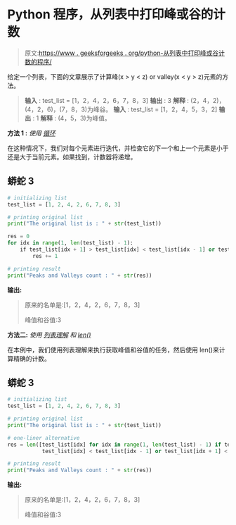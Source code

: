 # Python 程序，从列表中打印峰或谷的计数

> 原文:[https://www . geeksforgeeks . org/python-从列表中打印峰或谷计数的程序/](https://www.geeksforgeeks.org/python-program-that-prints-the-count-of-either-peaks-or-valleys-from-a-list/)

给定一个列表，下面的文章展示了计算峰(x > y < z) or valley(x < y > z)元素的方法。

> **输入** : test_list = [1，2，4，2，6，7，8，3]
> **输出** : 3
> **解释** : (2，4，2)，(4，2，6)，(7，8，3)为峰谷。
> **输入** : test_list = [1，2，4，5，3，2]
> **输出** : 1
> **解释** : (4，5，3)为峰值。

**方法 1 :** *使用* [*循环*](https://www.geeksforgeeks.org/loops-in-python/)

在这种情况下，我们对每个元素进行迭代，并检查它的下一个和上一个元素是小于还是大于当前元素。如果找到，计数器将递增。

## 蟒蛇 3

```py
# initializing list
test_list = [1, 2, 4, 2, 6, 7, 8, 3]

# printing original list
print("The original list is : " + str(test_list))

res = 0
for idx in range(1, len(test_list) - 1):
    if test_list[idx + 1] > test_list[idx] < test_list[idx - 1] or test_list[idx + 1] < test_list[idx] > test_list[idx - 1]:
        res += 1

# printing result
print("Peaks and Valleys count : " + str(res))
```

**输出:**

> 原来的名单是:[1，2，4，2，6，7，8，3]
> 
> 峰值和谷值:3

**方法二:** *使用* [*列表理解*](https://www.geeksforgeeks.org/python-list-comprehension-and-slicing/) *和* [*len()*](https://www.geeksforgeeks.org/python-string-length-len/)

在本例中，我们使用列表理解来执行获取峰值和谷值的任务，然后使用 len()来计算精确的计数。

## 蟒蛇 3

```py
# initializing list
test_list = [1, 2, 4, 2, 6, 7, 8, 3]

# printing original list
print("The original list is : " + str(test_list))

# one-liner alternative
res = len([test_list[idx] for idx in range(1, len(test_list) - 1) if test_list[idx + 1] >
           test_list[idx] < test_list[idx - 1] or test_list[idx + 1] < test_list[idx] > test_list[idx - 1]])

# printing result
print("Peaks and Valleys count : " + str(res))
```

**输出:**

> 原来的名单是:[1，2，4，2，6，7，8，3]
> 
> 峰值和谷值:3